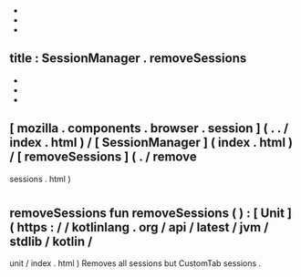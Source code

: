 -
-
-
title
:
SessionManager
.
removeSessions
-
-
-
-
[
mozilla
.
components
.
browser
.
session
]
(
.
.
/
index
.
html
)
/
[
SessionManager
]
(
index
.
html
)
/
[
removeSessions
]
(
.
/
remove
-
sessions
.
html
)
#
removeSessions
fun
removeSessions
(
)
:
[
Unit
]
(
https
:
/
/
kotlinlang
.
org
/
api
/
latest
/
jvm
/
stdlib
/
kotlin
/
-
unit
/
index
.
html
)
Removes
all
sessions
but
CustomTab
sessions
.
